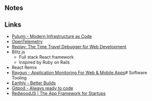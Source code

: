 ## Notes

## Links

- [Pulumi - Modern Infrastructure as Code](https://www.pulumi.com/)
- [OpenTelemetry](https://opentelemetry.io/)
- [Replay: The Time Travel Debugger for Web Development](https://www.replay.io/)
- Blitz.js
  - Full stack React framework
  - Inspired by Ruby on Rails
- React Remix
- [Raygun - Application Monitoring For Web & Mobile Apps](https://raygun.com/?utm_medium=sponsorship&utm_source=bytes&utm_campaign=ui-dev&utm_content=homepage&ck_subscriber_id=1388749535)# Software Tooling
- [Earthly - Better Builds](https://earthly.dev/)
- [Gitpod - Always ready to code](https://www.gitpod.io/)
- [RedwoodJS | The App Framework for Startups](https://redwoodjs.com/)
